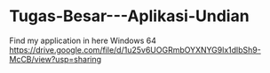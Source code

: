 # Tugas-Besar---Aplikasi-Undian
Find my application in here
Windows 64
https://drive.google.com/file/d/1u25v6UOGRmbOYXNYG9lx1dlbSh9-McCB/view?usp=sharing
